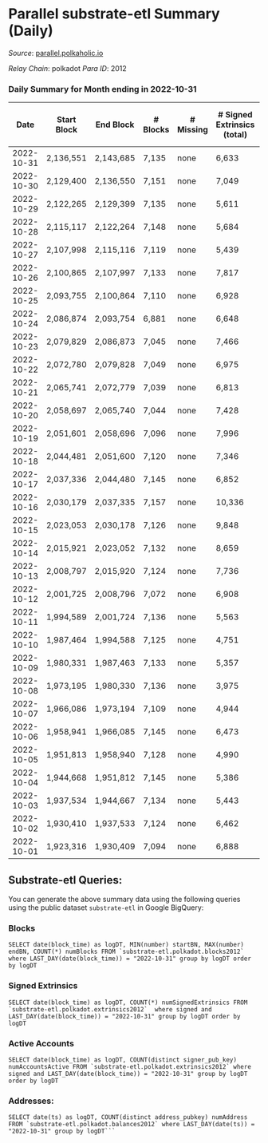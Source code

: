 # Parallel substrate-etl Summary (Daily)

_Source_: [parallel.polkaholic.io](https://parallel.polkaholic.io)

*Relay Chain*: polkadot
*Para ID*: 2012



### Daily Summary for Month ending in 2022-10-31


| Date | Start Block | End Block | # Blocks | # Missing | # Signed Extrinsics (total) | # Active Accounts | # Addresses with Balances | # Events | # Transfers | # XCM Transfers In | # XCM Transfers Out |
| ---- | ----------- | --------- | -------- | --------- | --------------------------- | ----------------- | ------------------------- | -------- | ----------- | ------------------ | ------------------- |
| 2022-10-31 | 2,136,551 | 2,143,685 | 7,135 | none  | 6,633 | 654 | 45,325 | 71,724 | 4,109 ($320,749.18) | 131 ($152,339.21) | 102 ($520,375.54) |
| 2022-10-30 | 2,129,400 | 2,136,550 | 7,151 | none  | 7,049 | 566 | 45,291 | 71,179 | 4,133 ($84,292.23) | 125 ($119,757.36) | 69 ($62,918.68) |
| 2022-10-29 | 2,122,265 | 2,129,399 | 7,135 | none  | 5,611 | 682 | 45,264 | 65,723 | 4,590 ($148,714.63) | 159 ($129,211.40) | 117 ($115,644.18) |
| 2022-10-28 | 2,115,117 | 2,122,264 | 7,148 | none  | 5,684 | 506 | 45,240 | 63,308 | 4,064 ($125,694.87) | 120 ($184,469.76) | 95 ($72,819.46) |
| 2022-10-27 | 2,107,998 | 2,115,116 | 7,119 | none  | 5,439 | 536 | 45,222 | 62,111 | 3,732 ($104,167.12) | 113 ($157,927.35) | 78 ($184,664.43) |
| 2022-10-26 | 2,100,865 | 2,107,997 | 7,133 | none  | 7,817 | 632 |  | 78,294 | 4,996 ($816,959.53) | 173 ($251,164.30) | 128 ($155,076.25) |
| 2022-10-25 | 2,093,755 | 2,100,864 | 7,110 | none  | 6,928 | 589 |  | 73,984 | 5,133 ($252,761.99) | 134 ($161,461.96) | 136 ($86,921.32) |
| 2022-10-24 | 2,086,874 | 2,093,754 | 6,881 | none  | 6,648 | 641 | 45,090 | 72,464 | 4,878 ($150,044.32) | 184 ($97,496.24) | 107 ($68,710.18) |
| 2022-10-23 | 2,079,829 | 2,086,873 | 7,045 | none  | 7,466 | 597 | 45,065 | 75,771 | 4,789 ($154,329.65) | 157 ($87,632.93) | 106 ($74,093.64) |
| 2022-10-22 | 2,072,780 | 2,079,828 | 7,049 | none  | 6,975 | 517 | 45,016 | 71,727 | 4,713 ($176,697.03) | 163 ($65,650.29) | 112 ($53,017.34) |
| 2022-10-21 | 2,065,741 | 2,072,779 | 7,039 | none  | 6,813 | 613 |  | 73,942 | 5,148 ($280,997.37) | 237 ($314,991.85) | 121 ($468,347.59) |
| 2022-10-20 | 2,058,697 | 2,065,740 | 7,044 | none  | 7,428 | 598 |  | 75,346 | 4,706 ($187,334.66) | 191 ($80,536.83) | 131 ($75,131.62) |
| 2022-10-19 | 2,051,601 | 2,058,696 | 7,096 | none  | 7,996 | 637 |  | 81,825 | 5,997 ($170,002.39) | 203 ($144,493.24) | 150 ($150,887.89) |
| 2022-10-18 | 2,044,481 | 2,051,600 | 7,120 | none  | 7,346 | 610 | 44,877 | 76,704 | 5,130 ($178,044.17) | 169 ($545,810.85) | 117 ($43,220.35) |
| 2022-10-17 | 2,037,336 | 2,044,480 | 7,145 | none  | 6,852 | 679 | 44,852 | 74,497 | 4,793 ($695,412.54) | 168 ($79,515.80) | 116 ($50,488.69) |
| 2022-10-16 | 2,030,179 | 2,037,335 | 7,157 | none  | 10,336 | 672 |  | 92,743 | 5,435 ($1,713,910.47) | 280 ($705,201.34) | 159 ($78,234.38) |
| 2022-10-15 | 2,023,053 | 2,030,178 | 7,126 | none  | 9,848 | 690 | 44,773 | 92,783 | 6,588 ($1,761,493.07) | 219 ($175,557.45) | 188 ($481,663.45) |
| 2022-10-14 | 2,015,921 | 2,023,052 | 7,132 | none  | 8,659 | 649 | 44,732 | 87,516 | 6,633 ($3,059,033.13) | 263 ($118,515.76) | 154 ($64,876.53) |
| 2022-10-13 | 2,008,797 | 2,015,920 | 7,124 | none  | 7,736 | 680 |  | 84,114 | 7,353 ($206,769.36) | 260 ($342,692.26) | 118 ($85,876.54) |
| 2022-10-12 | 2,001,725 | 2,008,796 | 7,072 | none  | 6,908 | 585 | 44,664 | 69,296 | 3,820 ($1,230,080.56) | 154 ($132,053.83) | 106 ($103,377.78) |
| 2022-10-11 | 1,994,589 | 2,001,724 | 7,136 | none  | 5,563 | 544 |  | 58,886 | 2,863 ($406,956.34) | 142 ($50,088.27) | 107 ($80,625.90) |
| 2022-10-10 | 1,987,464 | 1,994,588 | 7,125 | none  | 4,751 | 539 |  | 58,558 | 7,131 ($2,970,921.53) | 118 ($57,187.43) | 71 ($48,680.07) |
| 2022-10-09 | 1,980,331 | 1,987,463 | 7,133 | none  | 5,357 | 588 |  | 62,917 | 9,509 ($61,989.84) | 108 ($77,133.17) | 72 ($158,262.49) |
| 2022-10-08 | 1,973,195 | 1,980,330 | 7,136 | none  | 3,975 | 504 | 44,547 | 55,111 | 9,415 ($70,195.12) | 118 ($32,269.17) | 84 ($21,088.10) |
| 2022-10-07 | 1,966,086 | 1,973,194 | 7,109 | none  | 4,944 | 507 | 44,520 | 62,487 | 10,084 ($65,341.36) | 137 ($483,185.03) | 50 ($416,387.76) |
| 2022-10-06 | 1,958,941 | 1,966,085 | 7,145 | none  | 6,473 | 1,010 | 44,490 | 70,712 | 10,695 ($107,682.22) | 142 ($90,859.53) | 87 ($78,148.74) |
| 2022-10-05 | 1,951,813 | 1,958,940 | 7,128 | none  | 4,990 | 556 | 44,457 | 61,903 | 9,860 ($419,907.27) | 125 ($178,270.34) | 60 ($375,828.66) |
| 2022-10-04 | 1,944,668 | 1,951,812 | 7,145 | none  | 5,386 | 564 | 44,417 | 63,824 | 9,982 ($76,636.44) | 135 ($106,338.19) | 72 ($90,641.22) |
| 2022-10-03 | 1,937,534 | 1,944,667 | 7,134 | none  | 5,443 | 535 |  | 63,724 | 9,613 ($58,691.33) | 147 ($58,197.98) | 56 ($69,690.75) |
| 2022-10-02 | 1,930,410 | 1,937,533 | 7,124 | none  | 6,462 | 534 |  | 69,808 | 10,306 ($74,389.05) | 135 ($101,694.09) | 66 ($73,352.72) |
| 2022-10-01 | 1,923,316 | 1,930,409 | 7,094 | none  | 6,888 | 525 |  | 70,013 | 9,694 ($186,364.96) | 164 ($169,112.54) | 56 ($46,357.64) |

## Substrate-etl Queries:
You can generate the above summary data using the following queries using the public dataset `substrate-etl` in Google BigQuery:


### Blocks
```
SELECT date(block_time) as logDT, MIN(number) startBN, MAX(number) endBN, COUNT(*) numBlocks FROM `substrate-etl.polkadot.blocks2012`  where LAST_DAY(date(block_time)) = "2022-10-31" group by logDT order by logDT
```


### Signed Extrinsics
```
SELECT date(block_time) as logDT, COUNT(*) numSignedExtrinsics FROM `substrate-etl.polkadot.extrinsics2012`  where signed and LAST_DAY(date(block_time)) = "2022-10-31" group by logDT order by logDT
```


### Active Accounts
```
SELECT date(block_time) as logDT, COUNT(distinct signer_pub_key) numAccountsActive FROM `substrate-etl.polkadot.extrinsics2012` where signed and LAST_DAY(date(block_time)) = "2022-10-31" group by logDT order by logDT
```


### Addresses:
```
SELECT date(ts) as logDT, COUNT(distinct address_pubkey) numAddress FROM `substrate-etl.polkadot.balances2012` where LAST_DAY(date(ts)) = "2022-10-31" group by logDT```

